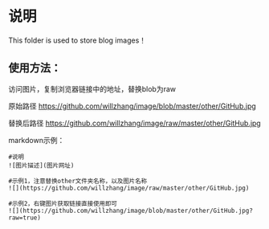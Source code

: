 # 说明

This folder is used to store blog images！

## 使用方法：

访问图片，复制浏览器链接中的地址，替换blob为raw

原始路径
https://github.com/willzhang/image/blob/master/other/GitHub.jpg

替换后路径
https://github.com/willzhang/image/raw/master/other/GitHub.jpg

markdown示例：
```
#说明
![图片描述](图片网址) 

#示例1，注意替换other文件夹名称，以及图片名称
![](https://github.com/willzhang/image/raw/master/other/GitHub.jpg)

#示例2，右键图片获取链接直接使用即可
![](https://github.com/willzhang/image/blob/master/other/GitHub.jpg?raw=true)
```
